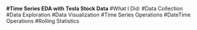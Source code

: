 **#Time Series EDA with Tesla Stock Data**
#What I Did:
#Data Collection
#Data Exploration
#Data Visualization
#Time Series Operations
#DateTime Operations
#Rolling Statistics
